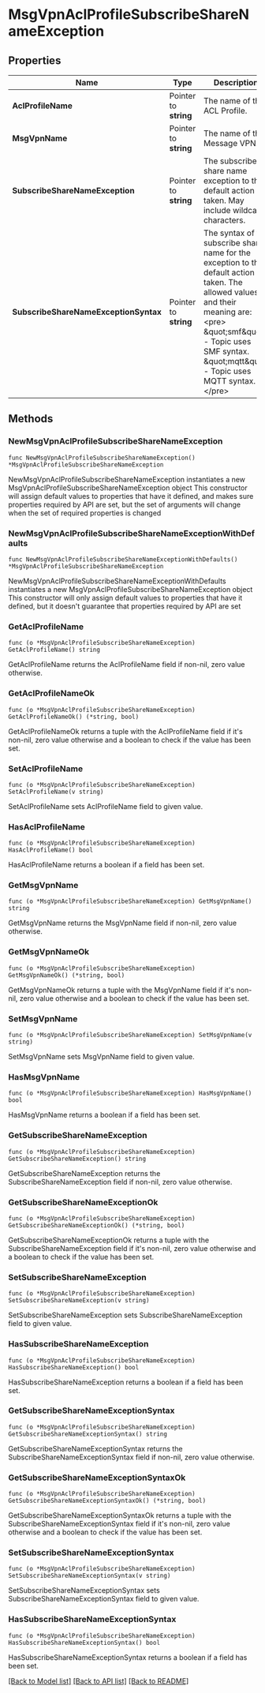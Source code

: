 # MsgVpnAclProfileSubscribeShareNameException

## Properties

Name | Type | Description | Notes
------------ | ------------- | ------------- | -------------
**AclProfileName** | Pointer to **string** | The name of the ACL Profile. | [optional] 
**MsgVpnName** | Pointer to **string** | The name of the Message VPN. | [optional] 
**SubscribeShareNameException** | Pointer to **string** | The subscribe share name exception to the default action taken. May include wildcard characters. | [optional] 
**SubscribeShareNameExceptionSyntax** | Pointer to **string** | The syntax of the subscribe share name for the exception to the default action taken. The allowed values and their meaning are:  &lt;pre&gt; \&quot;smf\&quot; - Topic uses SMF syntax. \&quot;mqtt\&quot; - Topic uses MQTT syntax. &lt;/pre&gt;  | [optional] 

## Methods

### NewMsgVpnAclProfileSubscribeShareNameException

`func NewMsgVpnAclProfileSubscribeShareNameException() *MsgVpnAclProfileSubscribeShareNameException`

NewMsgVpnAclProfileSubscribeShareNameException instantiates a new MsgVpnAclProfileSubscribeShareNameException object
This constructor will assign default values to properties that have it defined,
and makes sure properties required by API are set, but the set of arguments
will change when the set of required properties is changed

### NewMsgVpnAclProfileSubscribeShareNameExceptionWithDefaults

`func NewMsgVpnAclProfileSubscribeShareNameExceptionWithDefaults() *MsgVpnAclProfileSubscribeShareNameException`

NewMsgVpnAclProfileSubscribeShareNameExceptionWithDefaults instantiates a new MsgVpnAclProfileSubscribeShareNameException object
This constructor will only assign default values to properties that have it defined,
but it doesn't guarantee that properties required by API are set

### GetAclProfileName

`func (o *MsgVpnAclProfileSubscribeShareNameException) GetAclProfileName() string`

GetAclProfileName returns the AclProfileName field if non-nil, zero value otherwise.

### GetAclProfileNameOk

`func (o *MsgVpnAclProfileSubscribeShareNameException) GetAclProfileNameOk() (*string, bool)`

GetAclProfileNameOk returns a tuple with the AclProfileName field if it's non-nil, zero value otherwise
and a boolean to check if the value has been set.

### SetAclProfileName

`func (o *MsgVpnAclProfileSubscribeShareNameException) SetAclProfileName(v string)`

SetAclProfileName sets AclProfileName field to given value.

### HasAclProfileName

`func (o *MsgVpnAclProfileSubscribeShareNameException) HasAclProfileName() bool`

HasAclProfileName returns a boolean if a field has been set.

### GetMsgVpnName

`func (o *MsgVpnAclProfileSubscribeShareNameException) GetMsgVpnName() string`

GetMsgVpnName returns the MsgVpnName field if non-nil, zero value otherwise.

### GetMsgVpnNameOk

`func (o *MsgVpnAclProfileSubscribeShareNameException) GetMsgVpnNameOk() (*string, bool)`

GetMsgVpnNameOk returns a tuple with the MsgVpnName field if it's non-nil, zero value otherwise
and a boolean to check if the value has been set.

### SetMsgVpnName

`func (o *MsgVpnAclProfileSubscribeShareNameException) SetMsgVpnName(v string)`

SetMsgVpnName sets MsgVpnName field to given value.

### HasMsgVpnName

`func (o *MsgVpnAclProfileSubscribeShareNameException) HasMsgVpnName() bool`

HasMsgVpnName returns a boolean if a field has been set.

### GetSubscribeShareNameException

`func (o *MsgVpnAclProfileSubscribeShareNameException) GetSubscribeShareNameException() string`

GetSubscribeShareNameException returns the SubscribeShareNameException field if non-nil, zero value otherwise.

### GetSubscribeShareNameExceptionOk

`func (o *MsgVpnAclProfileSubscribeShareNameException) GetSubscribeShareNameExceptionOk() (*string, bool)`

GetSubscribeShareNameExceptionOk returns a tuple with the SubscribeShareNameException field if it's non-nil, zero value otherwise
and a boolean to check if the value has been set.

### SetSubscribeShareNameException

`func (o *MsgVpnAclProfileSubscribeShareNameException) SetSubscribeShareNameException(v string)`

SetSubscribeShareNameException sets SubscribeShareNameException field to given value.

### HasSubscribeShareNameException

`func (o *MsgVpnAclProfileSubscribeShareNameException) HasSubscribeShareNameException() bool`

HasSubscribeShareNameException returns a boolean if a field has been set.

### GetSubscribeShareNameExceptionSyntax

`func (o *MsgVpnAclProfileSubscribeShareNameException) GetSubscribeShareNameExceptionSyntax() string`

GetSubscribeShareNameExceptionSyntax returns the SubscribeShareNameExceptionSyntax field if non-nil, zero value otherwise.

### GetSubscribeShareNameExceptionSyntaxOk

`func (o *MsgVpnAclProfileSubscribeShareNameException) GetSubscribeShareNameExceptionSyntaxOk() (*string, bool)`

GetSubscribeShareNameExceptionSyntaxOk returns a tuple with the SubscribeShareNameExceptionSyntax field if it's non-nil, zero value otherwise
and a boolean to check if the value has been set.

### SetSubscribeShareNameExceptionSyntax

`func (o *MsgVpnAclProfileSubscribeShareNameException) SetSubscribeShareNameExceptionSyntax(v string)`

SetSubscribeShareNameExceptionSyntax sets SubscribeShareNameExceptionSyntax field to given value.

### HasSubscribeShareNameExceptionSyntax

`func (o *MsgVpnAclProfileSubscribeShareNameException) HasSubscribeShareNameExceptionSyntax() bool`

HasSubscribeShareNameExceptionSyntax returns a boolean if a field has been set.


[[Back to Model list]](../README.md#documentation-for-models) [[Back to API list]](../README.md#documentation-for-api-endpoints) [[Back to README]](../README.md)


